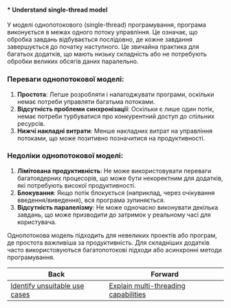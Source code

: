 #### * Understand single-thread model

У моделі однопотокового (single-thread) програмування, програма виконується в межах одного потоку управління. Це означає, що обробка завдань відбувається послідовно, де кожне завдання завершується до початку наступного. Це звичайна практика для багатьох додатків, що мають низьку складність або не потребують обробки великих обсягів даних паралельно.

### Переваги однопотокової моделі:
1. **Простота**: Легше розробляти і налагоджувати програми, оскільки немає потреби управляти багатьма потоками.
2. **Відсутність проблеми синхронізації**: Оскільки є лише один потік, немає потреби турбуватися про конкурентний доступ до спільних ресурсів.
3. **Нижчі накладні витрати**: Менше накладних витрат на управління потоками, що може позитивно позначитися на продуктивності.

### Недоліки однопотокової моделі:
1. **Лімітована продуктивність**: Не може використовувати переваги багатоядерних процесорів, що може бути некоректним для додатків, які потребують високої продуктивності.
2. **Блокування**: Якщо потік блокується (наприклад, через очікування введення/виведення), вся програма зупиняється.
3. **Відсутність паралелізму**: Не може одночасно виконувати декілька завдань, що може призводити до затримок у реальному часі для користувача.

Однопотокова модель підходить для невеликих проектів або програм, де простота важливіша за продуктивність. Для складніших додатків часто використовуються багатопотокові підходи або асинхронні методи програмування.

| Back | Forward |
|---|---|
| [Identify unsuitable use cases](/ua/junior/nodejs/determine-inapplicable-scenarios.md)  | [Explain multi-threading capabilities](/ua/junior/nodejs/explain-multithreading-capabilities.md) |